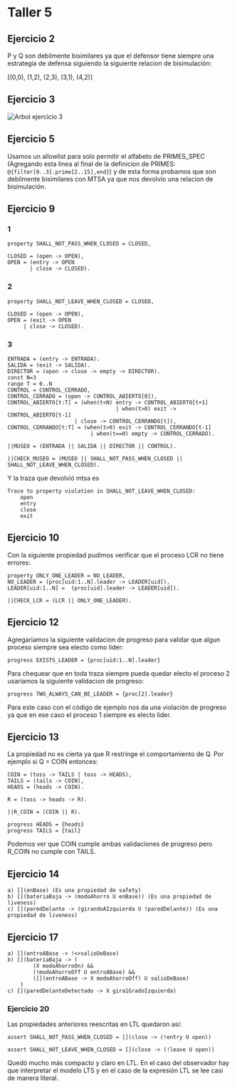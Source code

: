 # Taller 5 


## Ejercicio 2

P y Q son debilmente bisimilares ya que el defensor tiene siempre una estrategia de defensa siguiendo la siguiente relacion de bisimulación:

[(0,0), (1,2), (2,3), (3,1), (4,2)]

## Ejercicio 3

![Arbol ejercicio 3](https://i.imgur.com/OsAXUv6.png)

## Ejercicio 5

Usamos un allowlist para solo permitir el alfabeto de PRIMES_SPEC (Agregando esta linea al final de la definicion de PRIMES: `@{filter[0..3].prime[2..15],end}`) y de esta forma probamos que son debilmente bisimilares con MTSA ya que nos devolvio una relacion de bisimulación.

<!-- 
const MAX=15
range NUM=2..MAX
set S={[NUM],eos}
// Pipe process buffers elements from set S:
PIPE=(put[x:S]->get[x]->PIPE).
// GEN process outputs numbers from 2 to MAX followed by the signal eos:
GEN=GEN[2],
GEN[x:NUM]=(out.put[x]->
if x<MAX then
GEN[x+1]
else
(out.put.eos->end->GEN)
).
/*initialize from the first input from prev stage */
FILTER=(in.get[p:NUM] -> prime[p] -> FILTER[p]
|in.get.eos -> ENDFILTER),
/*filter all inputs that are multiples of p*/
FILTER[p:NUM]=(in.get[x:NUM]->
if x%p!=0 then
(out.put[x]->FILTER[p])
else
FILTER[p]
|in.get.eos->ENDFILTER
),
/*terminate filter on eos*/
ENDFILTER=(out.put.eos -> end -> FILTER).
||PRIMES(N=4)=
(gen:GEN
|| pipe[0..N-1]:PIPE
|| filter[0..N-1]:FILTER)
/{pipe[0]/gen.out,
pipe[i:0..N-1]/filter[i].in,
pipe[i:1..N-1]/filter[i-1].out,
end/{filter[0..N-1].end,gen.end}}@{filter[0..3].prime[2..15],end}.

PRIMES_SPEC = Q0,
Q0 = (filter[0].prime[2] -> Q1),
Q1 = (filter[1].prime[3] -> Q2),
Q2 = (filter[2].prime[5] -> Q3),
Q3 = (filter[3].prime[7] -> Q4),
Q4 = (end -> Q0) + {filter[0..3].prime[2..15]}.

||PS = (PRIMES || PRIMES_SPEC).
-->

## Ejercicio 9


### 1
```mtsa
property SHALL_NOT_PASS_WHEN_CLOSED = CLOSED,

CLOSED = (open -> OPEN),
OPEN = (entry -> OPEN
	   | close -> CLOSED).
```


### 2
```
property SHALL_NOT_LEAVE_WHEN_CLOSED = CLOSED,

CLOSED = (open -> OPEN),
OPEN = (exit -> OPEN
	 | close -> CLOSED).
```

### 3

```
ENTRADA = (entry -> ENTRADA).
SALIDA = (exit -> SALIDA).
DIRECTOR = (open -> close -> empty -> DIRECTOR).
const N=3
range T = 0..N
CONTROL = CONTROL_CERRADO,
CONTROL_CERRADO = (open -> CONTROL_ABIERTO[0]),
CONTROL_ABIERTO[t:T] = (when(t<N) entry -> CONTROL_ABIERTO[t+1]
		                          | when(t>0) exit -> CONTROL_ABIERTO[t-1]
			         | close -> CONTROL_CERRANDO[t]),
CONTROL_CERRANDO[t:T] = (when(t>0) exit -> CONTROL_CERRANDO[t-1]
			              | when(t==0) empty -> CONTROL_CERRADO).

||MUSEO = (ENTRADA || SALIDA || DIRECTOR || CONTROL).

||CHECK_MUSEO = (MUSEO || SHALL_NOT_PASS_WHEN_CLOSED || SHALL_NOT_LEAVE_WHEN_CLOSED).
```
Y la traza que devolvió mtsa es 

```
Trace to property violation in SHALL_NOT_LEAVE_WHEN_CLOSED:
	open
	entry
	close
	exit
```



## Ejercicio 10

Con la siguiente propiedad pudimos verificar que el proceso LCR no tiene errores:

```
property ONLY_ONE_LEADER = NO_LEADER,
NO_LEADER = (proc[uid:1..N].leader -> LEADER[uid]),
LEADER[uid:1..N] =  (proc[uid].leader -> LEADER[uid]).

||CHECK_LCR = (LCR || ONLY_ONE_LEADER).
```

## Ejercicio 12

Agregariamos la siguiente validacion de progreso para validar que algun proceso siempre sea electo como lider:

```
progress EXISTS_LEADER = {proc[uid:1..N].leader}
```

Para chequear que en toda traza siempre pueda quedar electo el proceso 2 usariamos la siguiente validacion de progreso:

```
progress TWO_ALWAYS_CAN_BE_LEADER = {proc[2].leader}
```

Para este caso con el código de ejemplo nos da una violación de progreso ya que en ese caso el proceso 1 siempre es electo lider.


## Ejercicio 13

La propiedad no es cierta ya que R restringe el comportamiento de Q. Por ejemplo si Q = COIN entonces:

```
COIN = (toss -> TAILS | toss -> HEADS),
TAILS = (tails -> COIN),
HEADS = (heads -> COIN).

R = (toss -> heads -> R).

||R_COIN = (COIN || R).

progress HEADS = {heads}
progress TAILS = {tail}
```

Podemos ver que COIN cumple ambas validaciones de progreso pero R_COIN no cumple con TAILS.


## Ejercicio 14

```
a) [](enBase) (Es una propiedad de safety)
b) [](bateriaBaja -> (modoAhorro U enBase)) (Es una propiedad de liveness)
c) [](paredDelante -> (girandoAIzquierda U !paredDelante)) (Es una propiedad de liveness)
```

## Ejercicio 17


```
a) [](entroABase -> !<>salioDeBase)
b) [](bateriaBaja -> (
        (X modoAhorroOn) &&
        (!modoAhorroOff U entroABase) &&
        ([](entroABase -> X modoAhorroOff) U salioDeBase)
    ) 
c) [](paredDelanteDetectado -> X gira1GradoIzquierda)
```


### Ejercicio 20

Las propiedades anteriores reescritas en LTL quedaron así:

```
assert SHALL_NOT_PASS_WHEN_CLOSED = [](close -> (!entry U open))
	
assert SHALL_NOT_LEAVE_WHEN_CLOSED = [](close -> (!leave U open))
```

Quedó mucho más compacto y claro en LTL. En el caso del observador hay que interpretar el modelo LTS y en el caso de la expresión LTL se lee casi de manera literal.